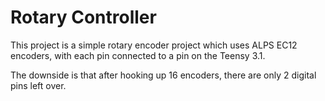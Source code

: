 # Rotary Controller

This project is a simple rotary encoder project which uses ALPS EC12 encoders, with each pin connected to a pin on the Teensy 3.1.

The downside is that after hooking up 16 encoders, there are only 2 digital pins left over.

